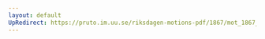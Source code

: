 ```yaml
---
layout: default
UpRedirect: https://pruto.im.uu.se/riksdagen-motions-pdf/1867/mot_1867__ak__255/mot_1867__ak__255-001.pdf
---
```

